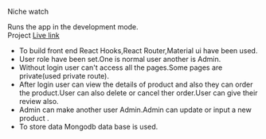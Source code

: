 Niche watch

Runs the app in the development mode.\
Project [Live link](https://tour-baby.web.app/)

- To build front end React Hooks,React Router,Material ui have been used.
- User role have been set.One is normal user another is Admin.
- Without login user can't access all the pages.Some pages are private(used private route).
- After login user can view the details of product and also they can order the product.User can also delete or cancel ther order.User can give their review also.
- Admin can make another user Admin.Admin can update or input a new product .
- To store data Mongodb data base is used.